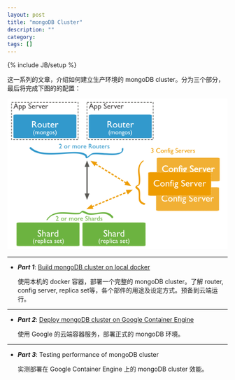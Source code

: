 ```yaml
---
layout: post
title: "mongoDB Cluster"
description: ""
category: 
tags: []
---
```

{% include JB/setup %}

这一系列的文章，介绍如何建立生产环境的 mongoDB cluster。分为三个部分，最后将完成下图的的配置：

![alt text][img-mongo-archi]

---

- ***Part 1***: [Build mongoDB cluster on local docker](/mongodb/2015/09/11/build-mongodb-cluster-on-local-docker)

   使用本机的 docker 容器，部署一个完整的 mongoDB cluster。了解 router, config server, replica set等，各个部件的用途及设定方式。预备到云端运行。

---

- ***Part 2***: [Deploy mongoDB cluster on Google Container Engine](/mongodb/2015/09/21/deploy-mongodb-cluster-on-google-container-engine)

   使用 Google 的云端容器服务，部署正式的 mongoDB 环境。

---

- ***Part 3***: Testing performance of mongoDB cluster

   实测部署在 Google Container Engine 上的 mongoDB cluster 效能。

[img-mongo-archi]: /assets/img/2015-09/20150911-mongodb-official-architecture.png "MongoDB architecture"

